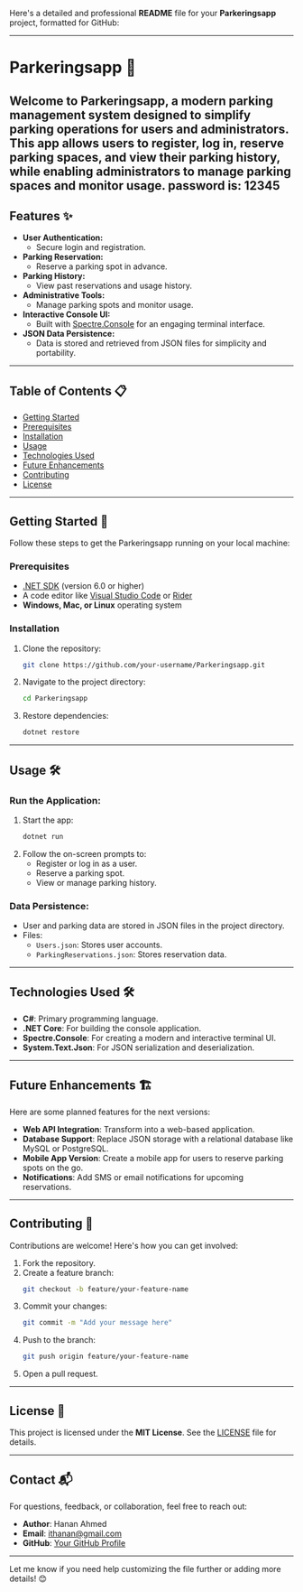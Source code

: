 Here's a detailed and professional **README** file for your **Parkeringsapp** project, formatted for GitHub:

---

# Parkeringsapp 🚗

Welcome to **Parkeringsapp**, a modern parking management system designed to simplify parking operations for users and administrators. This app allows users to register, log in, reserve parking spaces, and view their parking history, while enabling administrators to manage parking spaces and monitor usage.
password is: 12345
---

## Features ✨

- **User Authentication:**
  - Secure login and registration.
- **Parking Reservation:**
  - Reserve a parking spot in advance.
- **Parking History:**
  - View past reservations and usage history.
- **Administrative Tools:**
  - Manage parking spots and monitor usage.
- **Interactive Console UI:**
  - Built with [Spectre.Console](https://spectreconsole.net/) for an engaging terminal interface.
- **JSON Data Persistence:**
  - Data is stored and retrieved from JSON files for simplicity and portability.

---

## Table of Contents 📋

- [Getting Started](#getting-started)
- [Prerequisites](#prerequisites)
- [Installation](#installation)
- [Usage](#usage)
- [Technologies Used](#technologies-used)
- [Future Enhancements](#future-enhancements)
- [Contributing](#contributing)
- [License](#license)

---

## Getting Started 🚀

Follow these steps to get the Parkeringsapp running on your local machine:

### Prerequisites
- [.NET SDK](https://dotnet.microsoft.com/download) (version 6.0 or higher)
- A code editor like [Visual Studio Code](https://code.visualstudio.com/) or [Rider](https://www.jetbrains.com/rider/)
- **Windows, Mac, or Linux** operating system

### Installation

1. Clone the repository:
   ```bash
   git clone https://github.com/your-username/Parkeringsapp.git
   ```
2. Navigate to the project directory:
   ```bash
   cd Parkeringsapp
   ```
3. Restore dependencies:
   ```bash
   dotnet restore
   ```

---

## Usage 🛠️

### Run the Application:
1. Start the app:
   ```bash
   dotnet run
   ```
2. Follow the on-screen prompts to:
   - Register or log in as a user.
   - Reserve a parking spot.
   - View or manage parking history.

### Data Persistence:
- User and parking data are stored in JSON files in the project directory. 
- Files:
  - `Users.json`: Stores user accounts.
  - `ParkingReservations.json`: Stores reservation data.

---

## Technologies Used 🛠️

- **C#**: Primary programming language.
- **.NET Core**: For building the console application.
- **Spectre.Console**: For creating a modern and interactive terminal UI.
- **System.Text.Json**: For JSON serialization and deserialization.

---

## Future Enhancements 🏗️

Here are some planned features for the next versions:
- **Web API Integration**: Transform into a web-based application.
- **Database Support**: Replace JSON storage with a relational database like MySQL or PostgreSQL.
- **Mobile App Version**: Create a mobile app for users to reserve parking spots on the go.
- **Notifications**: Add SMS or email notifications for upcoming reservations.

---

## Contributing 🤝

Contributions are welcome! Here's how you can get involved:
1. Fork the repository.
2. Create a feature branch:
   ```bash
   git checkout -b feature/your-feature-name
   ```
3. Commit your changes:
   ```bash
   git commit -m "Add your message here"
   ```
4. Push to the branch:
   ```bash
   git push origin feature/your-feature-name
   ```
5. Open a pull request.

---

## License 📜

This project is licensed under the **MIT License**. See the [LICENSE](LICENSE) file for details.

---

## Contact 📬

For questions, feedback, or collaboration, feel free to reach out:
- **Author**: Hanan Ahmed
- **Email**: ithanan@gmail.com
- **GitHub**: [Your GitHub Profile](https://github.com/ITHanan)

---

Let me know if you need help customizing the file further or adding more details! 😊
